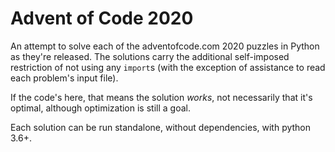 # Advent of Code 2020

An attempt to solve each of the adventofcode.com 2020 puzzles in Python as they're released. The solutions carry the additional self-imposed restriction of not using any `import`s (with the exception of assistance to read each problem's input file).

If the code's here, that means the solution _works_, not necessarily that it's optimal, although optimization is still a goal.

Each solution can be run standalone, without dependencies, with python 3.6+.
